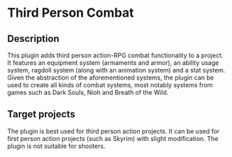 # Third Person Combat

## Description
This plugin adds third person action-RPG combat functionality to a project. It features an equipment system (armaments and armor), an ability usage system, ragdoll system (along with an animation system) and a stat system. 
Given the abstraction of the aforementioned systems, the plugin can be used to create all kinds of combat systems, most notably systems from games such as Dark Souls, Nioh and Breath of the Wild.

## Target projects
The plugin is best used for third person action projects. It can be used for first person action projects (such as Skyrim) with slight modification. The plugin is not suitable for shooters. 